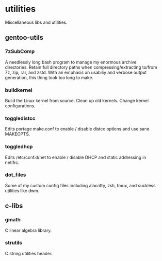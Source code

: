 # utilities
Miscellaneous libs and utilities.

## gentoo-utils
### 7zSubComp
A needlessly long bash program to manage my enormous archive directories. Retain full directory paths when compressing/extracting to/from 7z, zip, rar, and zstd. With an emphasis on usabiliy and verbose output generation, this thing took too long to make.
### buildkernel
Build the Linux kernel from source. Clean up old kernels. Change kernel configurations.
### toggledistcc
Edits portage make.conf to enable / disable distcc options and use sane MAKEOPTS.
### toggledhcp
Edits /etc/conf.d/net to enable / disable DHCP and static addressing in netifrc.
### dot_files
Some of my custom config files including alacritty, zsh, tmux, and suckless utilities like dwm.
## c-libs
### gmath
C linear algebra library.
### strutils
C string utilities header.


